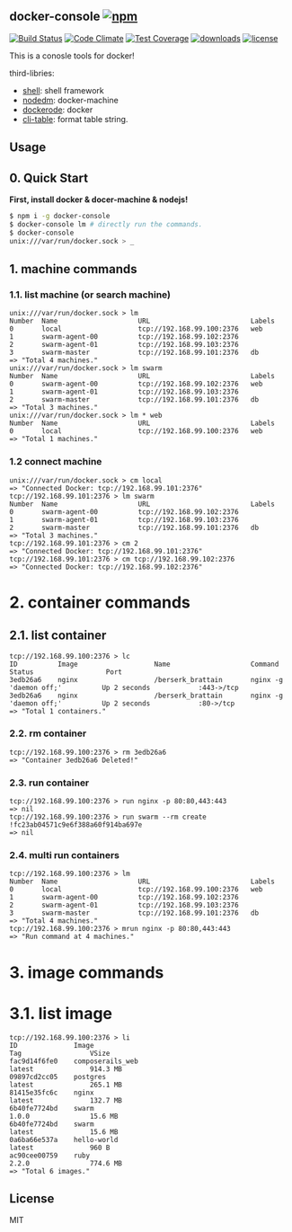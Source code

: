 ## docker-console [![npm][npm-svg]][npm]

[![Build Status][travis-svg]][travis]
[![Code Climate][codeclimate-svg]][codeclimate]
[![Test Coverage][codeclimate-test-svg]][codeclimate-test]
[![downloads][npm-download-svg]][npm]
[![license][npm-license-svg]][npm]

[npm]: https://npmjs.org/package/docker-console
[npm-svg]: https://img.shields.io/npm/v/docker-console.svg
[npm-download-svg]: https://img.shields.io/npm/dm/docker-console.svg
[npm-license-svg]: https://img.shields.io/npm/l/docker-console.svg
[travis-svg]: https://img.shields.io/travis/snowyu/docker-console.js/master.svg
[travis]: http://travis-ci.org/snowyu/docker-console.js
[codeclimate-svg]: https://codeclimate.com/github/snowyu/docker-console.js/badges/gpa.svg
[codeclimate]: https://codeclimate.com/github/snowyu/docker-console.js
[codeclimate-test-svg]: https://codeclimate.com/github/snowyu/docker-console.js/badges/coverage.svg
[codeclimate-test]: https://codeclimate.com/github/snowyu/docker-console.js/coverage

This is a conosle tools for docker!

third-libries:

* [shell](https://github.com/wdavidw/node-shell): shell framework
* [nodedm](https://github.com/lawrence0819/nodedm): docker-machine
* [dockerode](https://github.com/apocas/dockerode): docker
* [cli-table](https://github.com/Automattic/cli-table): format table string.

## Usage


## 0. Quick Start

**First, install docker & docer-machine & nodejs!**

```bash
$ npm i -g docker-console
$ docker-console lm # directly run the commands.
$ docker-console
unix:///var/run/docker.sock > _
```

## 1. machine commands

### 1.1. list machine (or search machine)

```
unix:///var/run/docker.sock > lm
Number  Name                	URL                         Labels
0       local               	tcp://192.168.99.100:2376   web
1       swarm-agent-00      	tcp://192.168.99.102:2376
2       swarm-agent-01      	tcp://192.168.99.103:2376
3       swarm-master        	tcp://192.168.99.101:2376   db
=> "Total 4 machines."
unix:///var/run/docker.sock > lm swarm
Number  Name                	URL                         Labels
0       swarm-agent-00      	tcp://192.168.99.102:2376   web
1       swarm-agent-01      	tcp://192.168.99.103:2376
2       swarm-master        	tcp://192.168.99.101:2376   db
=> "Total 3 machines."
unix:///var/run/docker.sock > lm * web
Number  Name                	URL                         Labels
0       local               	tcp://192.168.99.100:2376   web
=> "Total 1 machines."
```

### 1.2 connect machine

```
unix:///var/run/docker.sock > cm local
=> "Connected Docker: tcp://192.168.99.101:2376"
tcp://192.168.99.101:2376 > lm swarm
Number  Name                	URL                         Labels
0       swarm-agent-00      	tcp://192.168.99.102:2376
1       swarm-agent-01      	tcp://192.168.99.103:2376
2       swarm-master        	tcp://192.168.99.101:2376   db
=> "Total 3 machines."
tcp://192.168.99.101:2376 > cm 2
=> "Connected Docker: tcp://192.168.99.101:2376"
tcp://192.168.99.101:2376 > cm tcp://192.168.99.102:2376
=> "Connected Docker: tcp://192.168.99.102:2376"
```

# 2. container commands

## 2.1. list container
```
tcp://192.168.99.100:2376 > lc
ID      	Image               	Name                	Command                       	Status              	Port
3edb26a6	nginx               	/berserk_brattain   	nginx -g 'daemon off;'        	Up 2 seconds        	:443->/tcp
3edb26a6	nginx               	/berserk_brattain   	nginx -g 'daemon off;'        	Up 2 seconds        	:80->/tcp
=> "Total 1 containers."
```
### 2.2. rm container
```
tcp://192.168.99.100:2376 > rm 3edb26a6
=> "Container 3edb26a6 Deleted!"
```
### 2.3. run container
```
tcp://192.168.99.100:2376 > run nginx -p 80:80,443:443
=> nil
tcp://192.168.99.100:2376 > run swarm --rm create
!fc23ab04571c9e6f388a60f914ba697e
=> nil
```
### 2.4. multi run containers
```
tcp://192.168.99.100:2376 > lm
Number  Name                	URL                         Labels
0       local               	tcp://192.168.99.100:2376   web
1       swarm-agent-00      	tcp://192.168.99.102:2376
2       swarm-agent-01      	tcp://192.168.99.103:2376
3       swarm-master        	tcp://192.168.99.101:2376   db
=> "Total 4 machines."
tcp://192.168.99.100:2376 > mrun nginx -p 80:80,443:443
=> "Run command at 4 machines."
```
# 3. image commands
# 3.1. list image
```
tcp://192.168.99.100:2376 > li
ID          	Image                                                       	Tag             	VSize
fac9d14f6fe0	composerails_web                                            	latest          	914.3 MB
09897cd2cc05	postgres                                                    	latest          	265.1 MB
81415e35fc6c	nginx                                                       	latest          	132.7 MB
6b40fe7724bd	swarm                                                       	1.0.0           	15.6 MB
6b40fe7724bd	swarm                                                       	latest          	15.6 MB
0a6ba66e537a	hello-world                                                 	latest          	960 B
ac90cee00759	ruby                                                        	2.2.0           	774.6 MB
=> "Total 6 images."
```


## License

MIT
